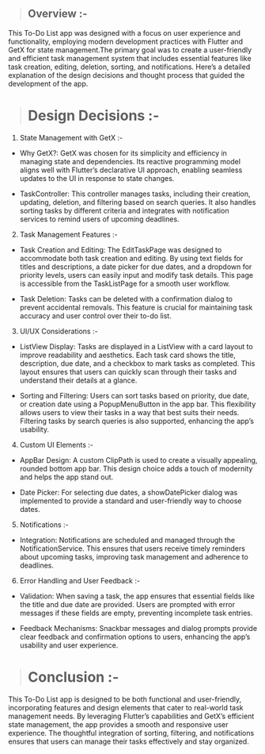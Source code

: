 > ## Overview :- 

This To-Do List app was designed with a focus on user experience and functionality, employing modern development practices with Flutter and GetX for state management.The primary goal was to create a user-friendly and efficient task management system that includes essential features like task creation, editing, deletion, sorting, and notifications. Here’s a detailed explanation of the design decisions and thought process that guided the development of the app.

> # Design Decisions :- 

1. State Management with GetX :- 

- Why GetX?: GetX was chosen for its simplicity and efficiency in managing state and dependencies. Its reactive programming model aligns well with Flutter’s declarative UI approach, enabling seamless updates to the UI in response to state changes.

- TaskController: This controller manages tasks, including their creation, updating, deletion, and filtering based on search queries. It also handles sorting tasks by different criteria and integrates with notification services to remind users of upcoming deadlines.

2. Task Management Features :-

- Task Creation and Editing: The EditTaskPage was designed to accommodate both task creation and editing. By using text fields for titles and descriptions, a date picker for due dates, and a dropdown for priority levels, users can easily input and modify task details. This page is accessible from the TaskListPage for a smooth user workflow.

- Task Deletion: Tasks can be deleted with a confirmation dialog to prevent accidental removals. This feature is crucial for maintaining task accuracy and user control over their to-do list.

3. UI/UX Considerations :- 

- ListView Display: Tasks are displayed in a ListView with a card layout to improve readability and aesthetics. Each task card shows the title, description, due date, and a checkbox to mark tasks as completed. This layout ensures that users can quickly scan through their tasks and understand their details at a glance.

- Sorting and Filtering: Users can sort tasks based on priority, due date, or creation date using a PopupMenuButton in the app bar. This flexibility allows users to view their tasks in a way that best suits their needs. Filtering tasks by search queries is also supported, enhancing the app’s usability.

4. Custom UI Elements :- 

- AppBar Design: A custom ClipPath is used to create a visually appealing, rounded bottom app bar. This design choice adds a touch of modernity and helps the app stand out.

- Date Picker: For selecting due dates, a showDatePicker dialog was implemented to provide a standard and user-friendly way to choose dates.

5. Notifications :-

- Integration: Notifications are scheduled and managed through the NotificationService. This ensures that users receive timely reminders about upcoming tasks, improving task management and adherence to deadlines.

6. Error Handling and User Feedback :- 

- Validation: When saving a task, the app ensures that essential fields like the title and due date are provided. Users are prompted with error messages if these fields are empty, preventing incomplete task entries.

- Feedback Mechanisms: Snackbar messages and dialog prompts provide clear feedback and confirmation options to users, enhancing the app’s usability and user experience.



> # Conclusion :-

This To-Do List app is designed to be both functional and user-friendly, incorporating features and design elements that cater to real-world task management needs. By leveraging Flutter’s capabilities and GetX’s efficient state management, the app provides a smooth and responsive user experience. The thoughtful integration of sorting, filtering, and notifications ensures that users can manage their tasks effectively and stay organized.